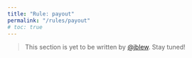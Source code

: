 ```yaml
---
title: "Rule: payout"
permalink: "/rules/payout"
# toc: true
---
```


> This section is yet to be written  by [@jblew](https://steemit.com/@jblew). Stay tuned!
